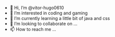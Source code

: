 - 👋 Hi, I’m @vitor-hugo0610
- 👀 I’m interested in coding and gaming
- 🌱 I’m currently learning a little bit of java and css
- 💞️ I’m looking to collaborate on ...
- 📫 How to reach me ...

<!---
vitor-hugo0610/vitor-hugo0610 is a ✨ special ✨ repository because its `README.md` (this file) appears on your GitHub profile.
You can click the Preview link to take a look at your changes.
--->
